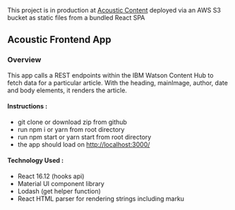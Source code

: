 This project is in production at [Acoustic Content](http://acoustic-content-app.s3-website.us-east-2.amazonaws.com/)
deployed via an AWS S3 bucket as static files from a bundled React SPA

## Acoustic Frontend App

### Overview

This app calls a REST endpoints within the IBM Watson Content Hub to fetch data for a particular article. With the heading, mainImage, author, date and body elements, it renders the article.

#### Instructions :

- git clone or download zip from github
- run npm i or yarn from root directory
- run npm start or yarn start from root directory
- the app should load on [http://localhost:3000/](http://localhost:3000/)

#### Technology Used :

- React 16.12 (hooks api)
- Material UI component library
- Lodash (get helper function)
- React HTML parser for rendering strings including marku
